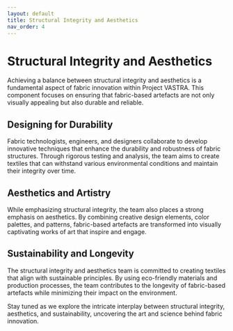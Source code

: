 ```yaml
---
layout: default
title: Structural Integrity and Aesthetics
nav_order: 4
---
```


# Structural Integrity and Aesthetics

Achieving a balance between structural integrity and aesthetics is a fundamental aspect of fabric innovation within Project VASTRA. This component focuses on ensuring that fabric-based artefacts are not only visually appealing but also durable and reliable.

## Designing for Durability

Fabric technologists, engineers, and designers collaborate to develop innovative techniques that enhance the durability and robustness of fabric structures. Through rigorous testing and analysis, the team aims to create textiles that can withstand various environmental conditions and maintain their integrity over time.

## Aesthetics and Artistry

While emphasizing structural integrity, the team also places a strong emphasis on aesthetics. By combining creative design elements, color palettes, and patterns, fabric-based artefacts are transformed into visually captivating works of art that inspire and engage.

## Sustainability and Longevity

The structural integrity and aesthetics team is committed to creating textiles that align with sustainable principles. By using eco-friendly materials and production processes, the team contributes to the longevity of fabric-based artefacts while minimizing their impact on the environment.

Stay tuned as we explore the intricate interplay between structural integrity, aesthetics, and sustainability, uncovering the art and science behind fabric innovation.
